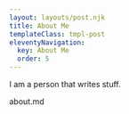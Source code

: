 ```yaml
---
layout: layouts/post.njk
title: About Me
templateClass: tmpl-post
eleventyNavigation:
  key: About Me
  order: 5
---
```


I am a person that writes stuff.


about.md


